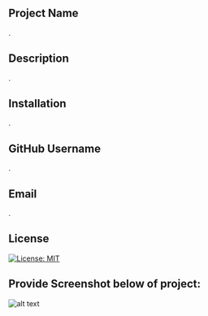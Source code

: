 
  ## Project Name
  .
  
  ## Description
  .
  
  ## Installation
  .
  
  ## GitHub Username
  .

  ## Email
  .

  ## License
  [![License: MIT](https://img.shields.io/badge/License-MIT-yellow.svg)](https://opensource.org/licenses/MIT)
  
  
  ## Provide Screenshot below of project:
  ![alt text](assets/images/screenshot.png)
  